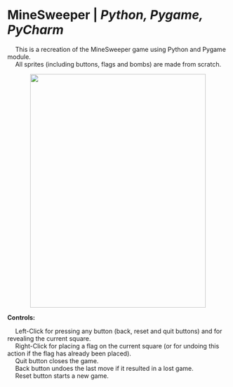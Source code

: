 # MineSweeper | _Python, Pygame, PyCharm_

&emsp; This is a recreation of the MineSweeper game using Python and Pygame module. <br/>
&emsp; All sprites (including buttons, flags and bombs) are made from scratch. <br/>

<p align = "center">
  <img width="400" height="533" src="https://github.com/Razvan48/MineSweeper-written-in-Python/blob/main/Demo/MineSweeperDemo.gif">
</p>

**Controls:** <br/>

&emsp; Left-Click for pressing any button (back, reset and quit buttons) and for revealing the current square. <br/>
&emsp; Right-Click for placing a flag on the current square (or for undoing this action if the flag has already been placed). <br/>
&emsp; Quit button closes the game. <br/>
&emsp; Back button undoes the last move if it resulted in a lost game. <br/>
&emsp; Reset button starts a new game. <br/>




